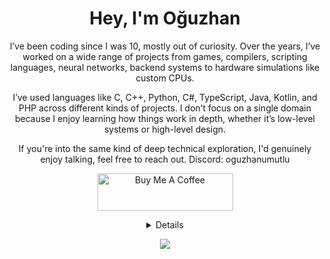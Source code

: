 <h1 align="center">Hey, I'm Oğuzhan</h1>

<p align="center">
  I’ve been coding since I was 10, mostly out of curiosity. Over the years, I’ve worked on a wide range of projects from games, compilers, scripting languages, neural networks, backend systems to hardware simulations like custom CPUs.
</p>

<p align="center">
  I’ve used languages like C, C++, Python, C#, TypeScript, Java, Kotlin, and PHP across different kinds of projects. I don’t focus on a single domain because I enjoy learning how things work in depth, whether it’s low-level systems or high-level design.
</p>

<p align="center">
  If you're into the same kind of deep technical exploration, I'd genuinely enjoy talking, feel free to reach out. Discord: oguzhanumutlu
</p>

<p align="center">
  <a href="https://www.buymeacoffee.com/oguzhanumutlu" target="_blank"><img src="https://cdn.buymeacoffee.com/buttons/v2/default-yellow.png" alt="Buy Me A Coffee" style="height: 60px !important;width: 217px !important;" ></a>
</p>

<details align="center">
  <p align="center">
    <a href="https://github.com/OguzhanUmutlu">
      <img src="https://github-profile-summary-cards.vercel.app/api/cards/profile-details?username=OguzhanUmutlu&theme=transparent" />
    </a>
    <a href="https://github.com/OguzhanUmutlu">
      <img src="https://github-profile-summary-cards.vercel.app/api/cards/stats?username=OguzhanUmutlu&theme=transparent" />
    </a>
  </p>
</details>

<p align="center">
  <a href="https://github.com/OguzhanUmutlu">
    <img src="https://komarev.com/ghpvc/?username=OguzhanUmutlu&color=blue&style=for-the-badge)" />
  </a>
</p>
